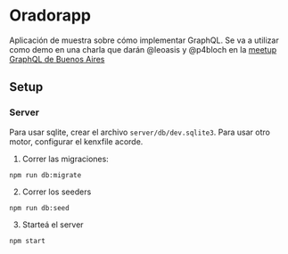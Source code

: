 # Oradorapp

Aplicación de muestra sobre cómo implementar GraphQL. Se va a utilizar como demo en una charla que darán @leoasis y @p4bloch en la [meetup GraphQL de Buenos Aires](https://www.meetup.com/es-ES/GraphQL-BA/)

## Setup

### Server

Para usar sqlite, crear el archivo `server/db/dev.sqlite3`. Para usar otro motor, configurar el kenxfile acorde.

1. Correr las migraciones:
  ```
  npm run db:migrate
  ```
2. Correr los seeders
  ```
  npm run db:seed
  ```
3. Starteá el server
  ```
  npm start
  ```
